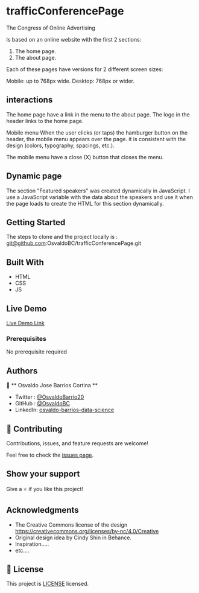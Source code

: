 # trafficConferencePage

The Congress of Online Advertising

Is based on an online website with the first 2 sections:
1. The home page.
2. The about page.

Each of these pages have versions for 2 different screen sizes:

Mobile: up to 768px wide.
Desktop: 768px or wider.

## interactions

The home page have a link in the menu to the about page.
The logo in the header links to the home page.

Mobile menu
When the user clicks (or taps) the hamburger button on the header, the mobile menu appears over the page.  it is consistent with the design (colors, typography, spacings, etc.).

The mobile menu have a close (X) button that closes the menu.

## Dynamic page

The section "Featured speakers" was created dynamically in JavaScript.
I use a JavaScript variable with the data about the speakers and use it when the page loads to create the HTML for this section dynamically.


## Getting Started

The steps to clone and the project locally is :
git@github.com:OsvaldoBC/trafficConferencePage.git


## Built With

- HTML
- CSS
- JS

## Live Demo

[Live Demo Link](https://osvaldobc.github.io/osvaldojose.github.io/)


### Prerequisites

No prerequisite required


## Authors

👤 ** Osvaldo Jose Barrios Cortina **

- Twitter : [@OsvaldoBarrio20](https://twitter.com/OsvaldoBarrio20)
- GitHub  : [@OsvaldoBC](https://github.com/OsvaldoBC)
- LinkedIn: [osvaldo-barrios-data-science](https://linkedin.com/in/osvaldo-barrios-data-science)


## 🤝 Contributing

Contributions, issues, and feature requests are welcome!

Feel free to check the [issues page](../../issues/).

## Show your support

Give a ⭐️ if you like this project!

## Acknowledgments

- The Creative Commons license of the design https://creativecommons.org/licenses/by-nc/4.0/Creative  
- Original design idea by Cindy Shin in Behance.
- Inspiration.....
- etc....

## 📝 License

This project is [LICENSE](./LICENSE.txt) licensed.

